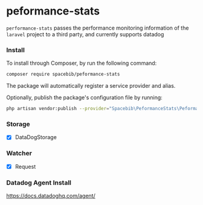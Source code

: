 # peformance-stats

`performance-stats` passes the performance monitoring information of the `laravel` project to a third party, and currently supports datadog

### Install
To install through Composer, by run the following command:

``` bash
composer require spacebib/peformance-stats
```

The package will automatically register a service provider and alias.

Optionally, publish the package's configuration file by running:

``` bash
php artisan vendor:publish --provider="Spacebib\PeformanceStats\PeformanceStatsServiceProvider"
```

### Storage

* [x] DataDogStorage

### Watcher

* [x] Request

### Datadog Agent Install

https://docs.datadoghq.com/agent/


